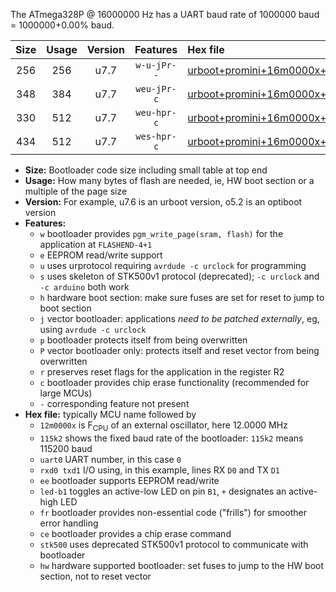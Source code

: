 The ATmega328P @ 16000000 Hz has a UART baud rate of 1000000 baud = 1000000+0.00% baud.

|Size|Usage|Version|Features|Hex file|
|:-:|:-:|:-:|:-:|:--|
|256|256|u7.7|`w-u-jPr--`|[urboot+promini+16m0000x+1000k0_uart0_rxd0_txd1_led+b5_fr.hex](https://raw.githubusercontent.com/stefanrueger/urboot.hex/main/boards/promini/external_oscillator/fcpu+16m0000_Hz/br+1000k0_bps/urboot+promini+16m0000x+1000k0_uart0_rxd0_txd1_led+b5_fr.hex)|
|348|384|u7.7|`weu-jPr-c`|[urboot+promini+16m0000x+1000k0_uart0_rxd0_txd1_ee_led+b5_fr_ce.hex](https://raw.githubusercontent.com/stefanrueger/urboot.hex/main/boards/promini/external_oscillator/fcpu+16m0000_Hz/br+1000k0_bps/urboot+promini+16m0000x+1000k0_uart0_rxd0_txd1_ee_led+b5_fr_ce.hex)|
|330|512|u7.7|`weu-hpr-c`|[urboot+promini+16m0000x+1000k0_uart0_rxd0_txd1_ee_led+b5_fr_ce_hw.hex](https://raw.githubusercontent.com/stefanrueger/urboot.hex/main/boards/promini/external_oscillator/fcpu+16m0000_Hz/br+1000k0_bps/urboot+promini+16m0000x+1000k0_uart0_rxd0_txd1_ee_led+b5_fr_ce_hw.hex)|
|434|512|u7.7|`wes-hpr-c`|[urboot+promini+16m0000x+1000k0_uart0_rxd0_txd1_ee_led+b5_fr_ce_stk500_hw.hex](https://raw.githubusercontent.com/stefanrueger/urboot.hex/main/boards/promini/external_oscillator/fcpu+16m0000_Hz/br+1000k0_bps/urboot+promini+16m0000x+1000k0_uart0_rxd0_txd1_ee_led+b5_fr_ce_stk500_hw.hex)|

- **Size:** Bootloader code size including small table at top end
- **Usage:** How many bytes of flash are needed, ie, HW boot section or a multiple of the page size
- **Version:** For example, u7.6 is an urboot version, o5.2 is an optiboot version
- **Features:**
  + `w` bootloader provides `pgm_write_page(sram, flash)` for the application at `FLASHEND-4+1`
  + `e` EEPROM read/write support
  + `u` uses urprotocol requiring `avrdude -c urclock` for programming
  + `s` uses skeleton of STK500v1 protocol (deprecated); `-c urclock` and `-c arduino` both work
  + `h` hardware boot section: make sure fuses are set for reset to jump to boot section
  + `j` vector bootloader: applications *need to be patched externally*, eg, using `avrdude -c urclock`
  + `p` bootloader protects itself from being overwritten
  + `P` vector bootloader only: protects itself and reset vector from being overwritten
  + `r` preserves reset flags for the application in the register R2
  + `c` bootloader provides chip erase functionality (recommended for large MCUs)
  + `-` corresponding feature not present
- **Hex file:** typically MCU name followed by
  + `12m0000x` is F<sub>CPU</sub> of an external oscillator, here 12.0000 MHz
  + `115k2` shows the fixed baud rate of the bootloader: `115k2` means 115200 baud
  + `uart0` UART number, in this case `0`
  + `rxd0 txd1` I/O using, in this example, lines RX `D0` and TX `D1`
  + `ee` bootloader supports EEPROM read/write
  + `led-b1` toggles an active-low LED on pin `B1`, `+` designates an active-high LED
  + `fr` bootloader provides non-essential code ("frills") for smoother error handling
  + `ce` bootloader provides a chip erase command
  + `stk500` uses deprecated STK500v1 protocol to communicate with bootloader
  + `hw` hardware supported bootloader: set fuses to jump to the HW boot section, not to reset vector
